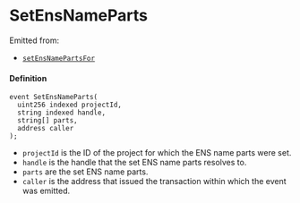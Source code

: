 # SetEnsNameParts

Emitted from:

* [`setEnsNamePartsFor`](/dev/deprecated/v2/contracts/or-utilities/jbprojecthandles/write/setensnamepartsfor.md)

#### Definition

```
event SetEnsNameParts(
  uint256 indexed projectId,
  string indexed handle,
  string[] parts,
  address caller
);
```

* `projectId` is the ID of the project for which the ENS name parts were set. 
* `handle` is the handle that the set ENS name parts resolves to. 
* `parts` are the set ENS name parts. 
* `caller` is the address that issued the transaction within which the event was emitted.
